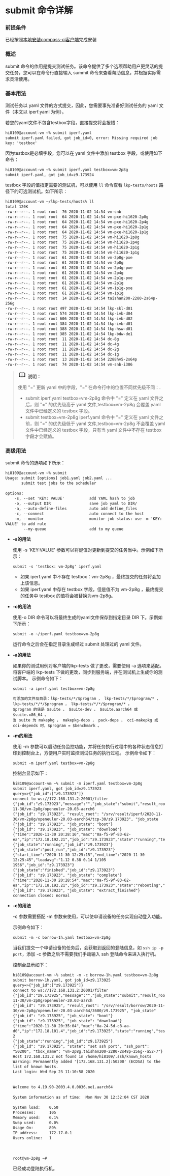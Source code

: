 # submit 命令详解

### 前提条件

已经按照[本地安装compass-ci客户端](https://gitee.com/wu_fengguang/compass-ci/blob/master/doc/manual/install-cci-client.md )完成安装

### 概述

submit 命令的作用是提交测试任务。该命令提供了多个选项帮助用户更灵活的提交任务，您可以在命令行直接输入 summit 命令来查看帮助信息，并根据实际需求灵活使用。

### 基本用法

测试任务以 yaml 文件的方式提交，因此，您需要事先准备好测试任务的 yaml 文件（本文以 iperf.yaml 为例）。

若您的yaml文件不包含testbox字段，直接提交将会报错：

```shell
hi8109@account-vm ~% submit iperf.yaml
submit iperf.yaml failed, got job_id=0, error: Missing required job key: 'testbox'
```

因为testbox是必填字段，您可以在 yaml 文件中添加 testbox 字段，或使用如下命令：

```shell
hi8109@account-vm ~% submit iperf.yaml testbox=vm-2p8g
submit iperf.yaml, got job_id=z9.173924
```

testbox 字段的值指定需要的测试机，可以使用 `ll` 命令查看 `lkp-tests/hosts` 路径下的可选测试机。如下所示：

```shell
hi8109@account-vm ~/lkp-tests/hosts% ll
total 120K
-rw-r--r--. 1 root root  76 2020-11-02 14:54 vm-snb
-rw-r--r--. 1 root root  64 2020-11-02 14:54 vm-pxe-hi1620-2p8g
-rw-r--r--. 1 root root  64 2020-11-02 14:54 vm-pxe-hi1620-2p4g
-rw-r--r--. 1 root root  64 2020-11-02 14:54 vm-pxe-hi1620-2p1g
-rw-r--r--. 1 root root  64 2020-11-02 14:54 vm-pxe-hi1620-1p1g
-rw-r--r--. 1 root root  75 2020-11-02 14:54 vm-hi1620-2p8g
-rw-r--r--. 1 root root  75 2020-11-02 14:54 vm-hi1620-2p4g
-rw-r--r--. 1 root root  75 2020-11-02 14:54 vm-hi1620-2p1g
-rw-r--r--. 1 root root  75 2020-11-02 14:54 vm-hi1620-1p1g
-rw-r--r--. 1 root root  61 2020-11-02 14:54 vm-2p8g-pxe
-rw-r--r--. 1 root root  61 2020-11-02 14:54 vm-2p8g
-rw-r--r--. 1 root root  61 2020-11-02 14:54 vm-2p4g-pxe
-rw-r--r--. 1 root root  61 2020-11-02 14:54 vm-2p4g
-rw-r--r--. 1 root root  61 2020-11-02 14:54 vm-2p1g-pxe
-rw-r--r--. 1 root root  61 2020-11-02 14:54 vm-2p1g
-rw-r--r--. 1 root root  61 2020-11-02 14:54 vm-1p1g-pxe
-rw-r--r--. 1 root root  61 2020-11-02 14:54 vm-1p1g
-rw-r--r--. 1 root root  14 2020-11-02 14:54 taishan200-2280-2s64p-256g
-rw-r--r--. 1 root root 497 2020-11-02 14:54 lkp-skl-d01
-rw-r--r--. 1 root root 574 2020-11-02 14:54 lkp-ivb-d04
-rw-r--r--. 1 root root 606 2020-11-02 14:54 lkp-ivb-d02
-rw-r--r--. 1 root root 384 2020-11-02 14:54 lkp-ivb-d01
-rw-r--r--. 1 root root 388 2020-11-02 14:54 lkp-hsw-d01
-rw-r--r--. 1 root root 385 2020-11-02 14:54 lkp-bdw-de1
-rw-r--r--. 1 root root  11 2020-11-02 14:54 dc-8g
-rw-r--r--. 1 root root  11 2020-11-02 14:54 dc-4g
-rw-r--r--. 1 root root  11 2020-11-02 14:54 dc-2g
-rw-r--r--. 1 root root  11 2020-11-02 14:54 dc-1g
-rw-r--r--. 1 root root  13 2020-11-02 14:54 2288hv5-2s64p
-rw-r--r--. 1 root root  74 2020-11-02 14:54 vm-snb-i386
```

>![](./../public_sys-resources/icon-note.gif) **说明：**
>
>使用 "=" 更新 yaml 中的字段，"=" 在命令行中的位置不同优先级不同：.
> * submit iperf.yaml testbox=vm-2p8g  命令中 "=" 定义在 yaml 文件之后，则 "=" 的优先级高于 yaml 文件,testbox=vm-2p8g 会覆盖 yaml 文件中已经定义的 testbox 字段。
> * submit testbox=vm-2p8g iperf.yaml  命令中 "=" 定义在 yaml 文件之前，则 "=" 的优先级低于 yaml 文件,testbox=vm-2p8g 不会覆盖 yaml 文件中已经定义的 testbox 字段，只有当 yaml 文件中不存在 testbox 字段才会赋值。



### 高级用法

submit 命令的选项如下所示：

```shell
hi8109@account-vm ~% submit
Usage: submit [options] job1.yaml job2.yaml ...
       submit test jobs to the scheduler

options:
    -s, --set 'KEY: VALUE'           add YAML hash to job
    -o, --output DIR                 save job yaml to DIR/
    -a, --auto-define-files          auto add define_files
    -c, --connect                    auto connect to the host
    -m, --monitor                    monitor job status: use -m 'KEY: VALUE' to add rule
        --my-queue                   add to my queue
```

* **-s的用法**

    使用 -s 'KEY:VALUE' 参数可以将键值对更新到提交的任务当中。示例如下所示：
    ```
    submit -s 'testbox: vm-2p8g' iperf.yaml
    ```


    * 如果 iperf.yaml 中不存在 testbox：vm-2p8g ，最终提交的任务将会加上该信息。
    * 如果 iperf.yaml 中存在 testbox 字段，但是值不为 vm-2p8g ，最终提交的任务中 testbox 的值将会被替换为vm-2p8g。

* **-o的用法**

    使用-o DIR 命令可以将最终生成的yaml文件保存到指定目录 DIR 下。示例如下所示：

    ```
    submit -o ~/iperf.yaml testbox=vm-2p8g
    ```

    运行命令之后会在指定目录生成经过 submit 处理过的 yaml 文件。

* **-a的用法**

    如果你的测试用例对客户端的lkp-tests 做了更改，需要使用 -a 选项来适配。将客户端的 lkp-tests 下做的更改，同步到服务端，并在测试机上生成你的测试脚本。
    示例命令如下：

    ```
    submit -a iperf.yaml testbox=vm-2p8g
    ```

    ```
    可添加的文件及目录：lkp-tests/*/$program ， lkp-tests/*/$program/* ， lkp-tests/*/*/$program ， lkp-tests/*/*/$program/* 。
    $program 的值是 $suite ， $suite-dev ， $suite.aarch64 或 $suite.x86_64 。
    当 suite 为 makepkg ， makepkg-deps ， pack-deps ， cci-makepkg 或 cci-depends 时，$program = $benchmark 。
    ```

* **-m的用法**

    使用 -m 参数可以启动任务监控功能，并将任务执行过程中的各种状态信息打印到控制台上，方便用户实时监控测试任务的执行过程。
    示例命令如下：

    ```
    submit -m iperf.yaml testbox=vm-2p8g
    ```

    控制台显示如下：

    ```shell
    hi8109@account-vm ~% submit -m iperf.yaml testbox=vm-2p8g
    submit iperf.yaml, got job_id=z9.173923
    query=>{"job_id":["z9.173923"]}
    connect to ws://172.168.131.2:20001/filter
    {"job_id":"z9.173923","message":"","job_state":"submit","result_root":"/srv/result/iperf/2020-11-30/vm-2p8g/openeuler-20.03-aarch6
    {"job_id": "z9.173923", "result_root": "/srv/result/iperf/2020-11-30/vm-2p8g/openeuler-20.03-aarch64/tcp-30/z9.173923", "job_state
    {"job_id": "z9.173923", "job_state": "boot"}
    {"job_id": "z9.173923", "job_state": "download"}
    {"time":"2020-11-30 20:28:16","mac":"0a-f5-9f-83-62-ea","ip":"172.18.192.21","job_id":"z9.173923","state":"running","testbox":"vm-
    {"job_state":"running","job_id":"z9.173923"}
    {"job_state":"post_run","job_id":"z9.173923"}
    {"start_time":"2020-11-30 12:25:15","end_time":"2020-11-30 12:25:45","loadavg":"1.12 0.38 0.14 1/105 1956","job_id":"z9.173923"}
    {"job_state":"finished","job_id":"z9.173923"}
    {"job_id": "z9.173923", "job_state": "complete"}
    {"time":"2020-11-30 20:28:54","mac":"0a-f5-9f-83-62-ea","ip":"172.18.192.21","job_id":"z9.173923","state":"rebooting","testbox":"v
    {"job_id": "z9.173923", "job_state": "extract_finished"}
    connection closed: normal
    ```

* **-c的用法**

    -c 参数需要搭配 -m 参数来使用，可以使申请设备的任务实现自动登入功能。

    示例命令如下：

    ```
    submit -m -c borrow-1h.yaml testbox=vm-2p8g
    ```
    当我们提交一个申请设备的任务后，会获取到返回的登陆信息，如 `ssh ip -p port`，添加 -c 参数之后不需要我们手动输入 ssh 登陆命令来进入执行机。

	控制台显示如下：

    ```shell
    hi8109@account-vm ~% submit -m -c borrow-1h.yaml testbox=vm-2p8g
    submit borrow-1h.yaml, got job_id=z9.173925
    query=>{"job_id":["z9.173925"]}
    connect to ws://172.168.131.2:20001/filter
    {"job_id":"z9.173925","message":"","job_state":"submit","result_root":"/srv/result/borrow/2020-11-30/vm-2p8g/openeuler-20.03-aarch
    {"job_id": "z9.173925", "result_root": "/srv/result/borrow/2020-11-30/vm-2p8g/openeuler-20.03-aarch64/3600/z9.173925", "job_state"
    {"job_id": "z9.173925", "job_state": "boot"}
    {"job_id": "z9.173925", "job_state": "download"}
    {"time":"2020-11-30 20:35:04","mac":"0a-24-5d-c8-aa-d0","ip":"172.18.101.4","job_id":"z9.173925","state":"running","testbox":"vm-2
    {"job_state":"running","job_id":"z9.173925"}
    {"job_id": "z9.173925", "state": "set ssh port", "ssh_port": "50200", "tbox_name": "vm-2p8g.taishan200-2280-2s48p-256g--a52-7"}
    Host 172.168.131.2 not found in /home/hi8109/.ssh/known_hosts
    Warning: Permanently added '[172.168.131.2]:50200' (ECDSA) to the list of known hosts.
    Last login: Wed Sep 23 11:10:58 2020


    Welcome to 4.19.90-2003.4.0.0036.oe1.aarch64

    System information as of time:  Mon Nov 30 12:32:04 CST 2020

    System load:    0.50
    Processes:      105
    Memory used:    6.1%
    Swap used:      0.0%
    Usage On:       89%
    IP address:     172.17.0.1
    Users online:   1



    root@vm-2p8g ~#
    ```

    已经成功登陆执行机。

